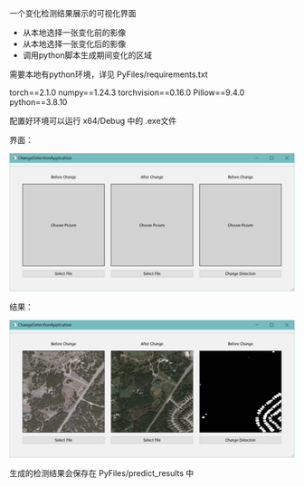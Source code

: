一个变化检测结果展示的可视化界面

- 从本地选择一张变化前的影像
- 从本地选择一张变化后的影像
- 调用python脚本生成期间变化的区域



需要本地有python环境，详见 PyFiles/requirements.txt

torch==2.1.0
numpy==1.24.3
torchvision==0.16.0
Pillow==9.4.0
python==3.8.10



配置好环境可以运行 x64/Debug 中的 .exe文件



界面：

![image](test_img/界面.jpg)



结果：

![image](test_img/结果.jpg)



生成的检测结果会保存在 PyFiles/predict_results 中
